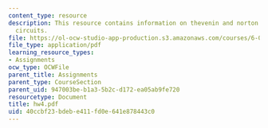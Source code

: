 ```yaml
---
content_type: resource
description: This resource contains information on thevenin and norton equivalent
  circuits.
file: https://ol-ocw-studio-app-production.s3.amazonaws.com/courses/6-071j-introduction-to-electronics-signals-and-measurement-spring-2006/40ccbf23bdebe411fd0e641e878443c0_hw4.pdf
file_type: application/pdf
learning_resource_types:
- Assignments
ocw_type: OCWFile
parent_title: Assignments
parent_type: CourseSection
parent_uid: 947003be-b1a3-5b2c-d172-ea05ab9fe720
resourcetype: Document
title: hw4.pdf
uid: 40ccbf23-bdeb-e411-fd0e-641e878443c0
---
```

